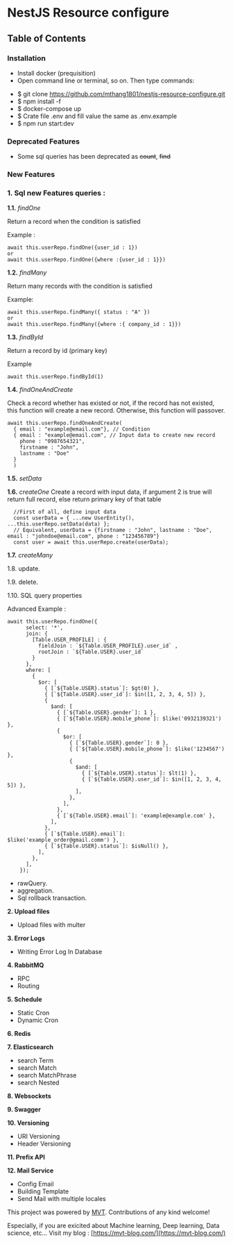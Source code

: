 # NestJS Resource configure

## Table of Contents

### **Installation**

- Install docker (prequisition)
- Open command line or terminal, so on. Then type commands:

* $ git clone https://github.com/mthang1801/nestjs-resource-configure.git
* $ npm install -f
* $ docker-compose up
* $ Crate file .env and fill value the same as .env.example
* $ npm run start:dev

### **Deprecated Features**

- Some sql queries has been deprecated as ~~count~~, ~~find~~

### **New Features**

### **1. Sql new Features queries :**

**1.1.** _findOne_

Return a record when the condition is satisfied

Example :

```
await this.userRepo.findOne({user_id : 1})
or
await this.userRepo.findOne({where :{user_id : 1}})
```

**1.2.** _findMany_

Return many records with the condition is satisfied

Example:

```
await this.userRepo.findMany({ status : "A" })
or
await this.userRepo.findMany({where :{ company_id : 1}})
```

**1.3.** _findById_

Return a record by id (primary key)

Example

```
await this.userRepo.findById(1)
```

**1.4.** _findOneAndCreate_

Check a record whether has existed or not, if the record has not existed, this function will create a new record. Otherwise, this function will passover.

```
await this.userRepo.findOneAndCreate(
  { email : "example@email.com"}, // Condition
  { email : "example@email.com", // Input data to create new record
    phone : "0987654321",
    firstname : "John",
    lastname : "Doe"
  }
  )
```

**1.5.** _setData_

**1.6.** _createOne_
Create a record with input data, if argument 2 is true will return full record, else return primary key of that table

```
  //First of all, define input data
  const userData = { ...new UserEntity(), ...this.userRepo.setData(data) };
  // Equivalent, userData = {firstname : "John", lastname : "Doe", email : "johndoe@email.com", phone : "123456789"}
  const user = await this.userRepo.create(userData);
```

**1.7.** _createMany_

1.8. update.

1.9. delete.

1.10. SQL query properties

Advanced Example :

```
await this.userRepo.findOne({
      select: '*',
      join: {
        [Table.USER_PROFILE] : {
          fieldJoin : `${Table.USER_PROFILE}.user_id` ,
          rootJoin : `${Table.USER}.user_id`
        }
      },
      where: [
        {
          $or: [
            { [`${Table.USER}.status`]: $gt(0) },
            { [`${Table.USER}.user_id`]: $in([1, 2, 3, 4, 5]) },
            {
              $and: [
                { [`${Table.USER}.gender`]: 1 },
                { [`${Table.USER}.mobile_phone`]: $like('0932139321') },
                {
                  $or: [
                    { [`${Table.USER}.gender`]: 0 },
                    { [`${Table.USER}.mobile_phone`]: $like('1234567') },
                    {
                      $and: [
                        { [`${Table.USER}.status`]: $lt(1) },
                        { [`${Table.USER}.user_id`]: $in([1, 2, 3, 4, 5]) },
                      ],
                    },
                  ],
                },
                { [`${Table.USER}.email`]: 'example@example.com' },
              ],
            },
            { [`${Table.USER}.email`]: $like('example_order@gmail.comm') },
            { [`${Table.USER}.status`]: $isNull() },
          ],
        },
      ],
    });
```

- rawQuery.
- aggregation.
- Sql rollback transaction.

**2. Upload files**

- Upload files with multer

**3. Error Logs**

- Writing Error Log In Database

**4. RabbitMQ**

- RPC
- Routing

**5. Schedule**

- Static Cron
- Dynamic Cron

**6. Redis**

**7. Elasticsearch**

- search Term
- search Match
- search MatchPhrase
- search Nested

**8. Websockets**

**9. Swagger**

**10. Versioning**

- URI Versioning
- Header Versioning

**11. Prefix API**

**12. Mail Service**

- Config Email
- Building Template
- Send Mail with multiple locales

This project was powered by [MVT](https://github.com/mthang1801). Contributions of any kind welcome!

Especially, if you are exicited about Machine learning, Deep learning, Data science, etc... Visit my blog : [https://mvt-blog.com/](https://mvt-blog.com/)
